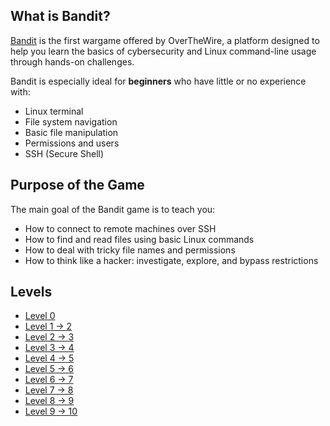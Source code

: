 ## What is Bandit?

[Bandit](https://overthewire.org/wargames/bandit/) is the first wargame offered by OverTheWire, a platform designed to help you learn the basics of cybersecurity and Linux command-line usage through hands-on challenges.

Bandit is especially ideal for **beginners** who have little or no experience with:
- Linux terminal
- File system navigation
- Basic file manipulation
- Permissions and users
- SSH (Secure Shell)

## Purpose of the Game

The main goal of the Bandit game is to teach you:
- How to connect to remote machines over SSH
- How to find and read files using basic Linux commands
- How to deal with tricky file names and permissions
- How to think like a hacker: investigate, explore, and bypass restrictions

## Levels

- [Level 0](Levels/Level0-10.md#Level-0)
- [Level 1 -> 2](Levels/Level0-10.md#Level-1---2)
- [Level 2 -> 3](Levels/Level0-10.md#Level-2---3)
- [Level 3 -> 4](Levels/Level0-10.md#Level-3---4)
- [Level 4 -> 5](Levels/Level0-10.md#Level-4---5)
- [Level 5 -> 6](Levels/Level0-10.md#Level-5---6)
- [Level 6 -> 7](Levels/Level0-10.md#Level-6---7)
- [Level 7 -> 8](Levels/Level0-10.md#Level-7---8)
- [Level 8 -> 9](Levels/Level0-10.md#Level-8---9)
- [Level 9 -> 10](Levels/Level0-10.md#Level-9---10)